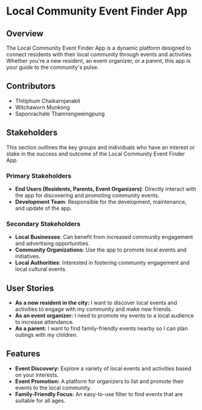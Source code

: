 # Local Community Event Finder App

## Overview
The Local Community Event Finder App is a dynamic platform designed to connect residents with their local community through events and activities. Whether you're a new resident, an event organizer, or a parent, this app is your guide to the community's pulse.

## Contributors
- Thitiphum Chaikarnjanakit
- Witchaworn Munkong
- Saponrachate​ Thamrongweingpung​

## Stakeholders
This section outlines the key groups and individuals who have an interest or stake in the success and outcome of the Local Community Event Finder App.

### Primary Stakeholders
- **End Users (Residents, Parents, Event Organizers)**: Directly interact with the app for discovering and promoting community events.
- **Development Team**: Responsible for the development, maintenance, and update of the app.

### Secondary Stakeholders
- **Local Businesses**: Can benefit from increased community engagement and advertising opportunities.
- **Community Organizations**: Use the app to promote local events and initiatives.
- **Local Authorities**: Interested in fostering community engagement and local cultural events.

## User Stories
- **As a new resident in the city:** I want to discover local events and activities to engage with my community and make new friends.
- **As an event organizer:** I need to promote my events to a local audience to increase attendance.
- **As a parent:** I want to find family-friendly events nearby so I can plan outings with my children.

## Features
- **Event Discovery:** Explore a variety of local events and activities based on your interests.
- **Event Promotion:** A platform for organizers to list and promote their events to the local community.
- **Family-Friendly Focus:** An easy-to-use filter to find events that are suitable for all ages.
